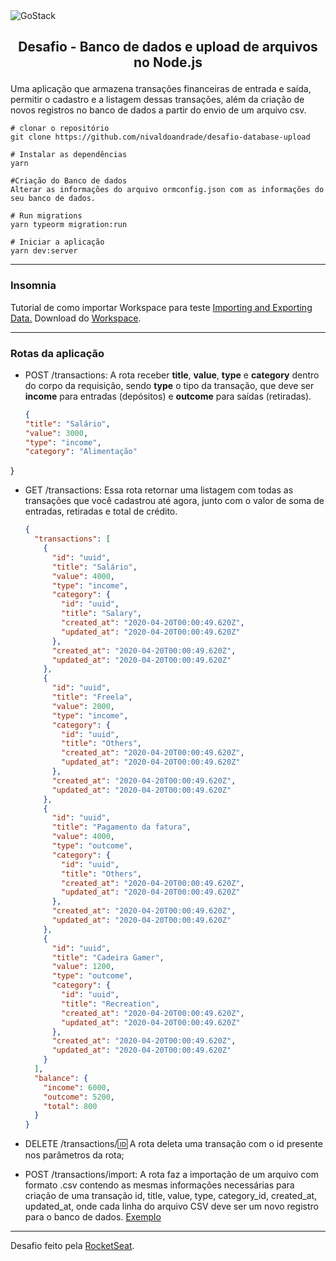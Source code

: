 <img alt="GoStack" src="https://camo.githubusercontent.com/d25397e9df01fe7882dcc1cbc96bdf052ffd7d0c/68747470733a2f2f73746f726167652e676f6f676c65617069732e636f6d2f676f6c64656e2d77696e642f626f6f7463616d702d676f737461636b2f6865616465722d6465736166696f732e706e67" style="max-width:100%">

## <p style="margin-top: 16px" align="center">**Desafio - Banco de dados e upload de arquivos no Node.js**</p>

Uma aplicação que armazena transações financeiras de entrada e saída, permitir o cadastro e a listagem dessas transações, além da criação de novos registros no banco de dados a partir do envio de um arquivo csv.


```
# clonar o repositório
git clone https://github.com/nivaldoandrade/desafio-database-upload

# Instalar as dependências
yarn

#Criação do Banco de dados
Alterar as informações do arquivo ormconfig.json com as informações do seu banco de dados.

# Run migrations
yarn typeorm migration:run

# Iniciar a aplicação
yarn dev:server

```
---
### Insomnia
Tutorial de como importar Workspace para teste [Importing and Exporting Data.](https://support.insomnia.rest/article/52-importing-and-exporting-data)
Download do [Workspace](https://github.com/nivaldoandrade/desafio-database-upload/blob/master/InsomniaData/desafio-database-upload.json).

---
### Rotas da aplicação
* POST /transactions: A rota receber **title**, **value**, **type** e **category** dentro do corpo da requisição, sendo **type** o tipo da transação, que deve ser **income** para entradas (depósitos) e **outcome** para saídas (retiradas).
  ```JSON
  {
  "title": "Salário",
  "value": 3000,
  "type": "income",
  "category": "Alimentação"
}


* GET /transactions: Essa rota retornar uma listagem com todas as transações que você cadastrou até agora, junto com o valor de soma de entradas, retiradas e total de crédito.
  ```JSON
  {
    "transactions": [
      {
        "id": "uuid",
        "title": "Salário",
        "value": 4000,
        "type": "income",
        "category": {
          "id": "uuid",
          "title": "Salary",
          "created_at": "2020-04-20T00:00:49.620Z",
          "updated_at": "2020-04-20T00:00:49.620Z"
        },
        "created_at": "2020-04-20T00:00:49.620Z",
        "updated_at": "2020-04-20T00:00:49.620Z"
      },
      {
        "id": "uuid",
        "title": "Freela",
        "value": 2000,
        "type": "income",
        "category": {
          "id": "uuid",
          "title": "Others",
          "created_at": "2020-04-20T00:00:49.620Z",
          "updated_at": "2020-04-20T00:00:49.620Z"
        },
        "created_at": "2020-04-20T00:00:49.620Z",
        "updated_at": "2020-04-20T00:00:49.620Z"
      },
      {
        "id": "uuid",
        "title": "Pagamento da fatura",
        "value": 4000,
        "type": "outcome",
        "category": {
          "id": "uuid",
          "title": "Others",
          "created_at": "2020-04-20T00:00:49.620Z",
          "updated_at": "2020-04-20T00:00:49.620Z"
        },
        "created_at": "2020-04-20T00:00:49.620Z",
        "updated_at": "2020-04-20T00:00:49.620Z"
      },
      {
        "id": "uuid",
        "title": "Cadeira Gamer",
        "value": 1200,
        "type": "outcome",
        "category": {
          "id": "uuid",
          "title": "Recreation",
          "created_at": "2020-04-20T00:00:49.620Z",
          "updated_at": "2020-04-20T00:00:49.620Z"
        },
        "created_at": "2020-04-20T00:00:49.620Z",
        "updated_at": "2020-04-20T00:00:49.620Z"
      }
    ],
    "balance": {
      "income": 6000,
      "outcome": 5200,
      "total": 800
    }
  }

* DELETE /transactions/:id: A rota deleta uma transação com o id presente nos parâmetros da rota;

* POST /transactions/import: A rota faz a importação de um arquivo com formato .csv contendo as mesmas informações necessárias para criação de uma transação id, title, value, type, category_id, created_at, updated_at, onde cada linha do arquivo CSV deve ser um novo registro para o banco de dados.
[Exemplo](https://github.com/nivaldoandrade/desafio-database-upload/blob/master/file.csv)

____
Desafio feito pela [RocketSeat](https://rocketseat.com.br/).

